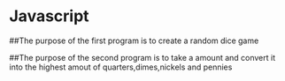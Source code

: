# Javascript

##The purpose of the first program is to create a random dice game 

##The purpose of the second program is to take a amount and convert it into the highest amout of quarters,dimes,nickels and pennies